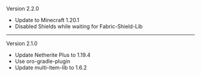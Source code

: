 Version 2.2.0

- Update to Minecraft 1.20.1
- Disabled Shields while waiting for Fabric-Shield-Lib
----
Version 2.1.0

- Update Netherite Plus to 1.19.4
- Use oro-gradle-plugin
- Update multi-item-lib to 1.6.2